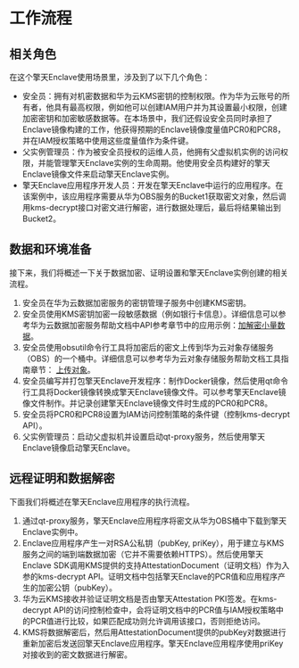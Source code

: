 # 工作流程<a name="ecs_03_1406"></a>

## 相关角色<a name="zh-cn_topic_0000001359393670_section147284817335"></a>

在这个擎天Enclave使用场景里，涉及到了以下几个角色：

-   安全员：拥有对机密数据和华为云KMS密钥的控制权限。作为华为云账号的所有者，他具有最高权限，例如他可以创建IAM用户并为其设置最小权限，创建加密密钥和加密敏感数据等。在本场景中，我们还假设安全员同时承担了Enclave镜像构建的工作，他获得预期的Enclave镜像度量值PCR0和PCR8，并在IAM授权策略中使用这些度量值作为条件键。
-   父实例管理员：作为被安全员授权的运维人员，他拥有父虚拟机实例的访问权限，并能管理擎天Enclave实例的生命周期。他使用安全员构建好的擎天Enclave镜像文件来启动擎天Enclave实例。
-   擎天Enclave应用程序开发人员：开发在擎天Enclave中运行的应用程序。在该案例中，该应用程序需要从华为OBS服务的Bucket1获取密文对象，然后调用kms-decrypt接口对密文进行解密，进行数据处理后，最后将结果输出到Bucket2。

## 数据和环境准备<a name="zh-cn_topic_0000001359393670_section1848504514336"></a>

接下来，我们将概述一下关于数据加密、证明设置和擎天Enclave实例创建的相关流程。

1.  安全员在华为云数据加密服务的密钥管理子服务中创建KMS密钥。
2.  安全员使用KMS密钥加密一段敏感数据（例如银行卡信息）。详细信息可以参考华为云数据加密服务帮助文档中API参考章节中的应用示例：[加解密小量数据](https://support.huaweicloud.com/api-dew/dew_02_0317.html)。
3.  安全员使用obsutil命令行工具将加密后的密文上传到华为云对象存储服务（OBS）的一个桶中。详细信息可以参考华为云对象存储服务帮助文档工具指南章节：  [上传对象](https://support.huaweicloud.com/utiltg-obs/obs_11_0013.html)。
4.  安全员编写并打包擎天Enclave开发程序：制作Docker镜像，然后使用qt命令行工具将Docker镜像转换成擎天Enclave镜像文件。可以参考擎天Enclave镜像文件制作。并记录创建擎天Enclave镜像文件时生成的PCR0和PCR8。
5.  安全员将PCR0和PCR8设置为IAM访问控制策略的条件键（控制kms-decrypt API）。
6.  父实例管理员：启动父虚拟机并设置启动qt-proxy服务，然后使用擎天Enclave镜像启动擎天Enclave。

## 远程证明和数据解密<a name="zh-cn_topic_0000001359393670_section1837615160340"></a>

下面我们将概述在擎天Enclave应用程序的执行流程。

1.  通过qt-proxy服务，擎天Enclave应用程序将密文从华为OBS桶中下载到擎天Enclave实例中。
2.  Enclave应用程序产生一对RSA公私钥（pubKey, priKey），用于建立与KMS服务之间的端到端数据加密（它并不需要依赖HTTPS）。然后使用擎天Enclave SDK调用KMS提供的支持AttestationDocument（证明文档）作为入参的kms-decrypt API。证明文档中包括擎天Enclave的PCR值和应用程序产生的加密公钥（pubKey）。
3.  华为云KMS接收并验证证明文档是否由擎天Attestation PKI签发。在kms-decrypt API的访问控制检查中，会将证明文档中的PCR值与IAM授权策略中的PCR值进行比较，如果匹配成功则允许调用该接口，否则拒绝访问。
4.  KMS将数据解密后，然后用AttestationDocument提供的pubKey对数据进行重新加密后发送回擎天Enclave应用程序。擎天Enclave应用程序使用priKey对接收到的密文数据进行解密。


